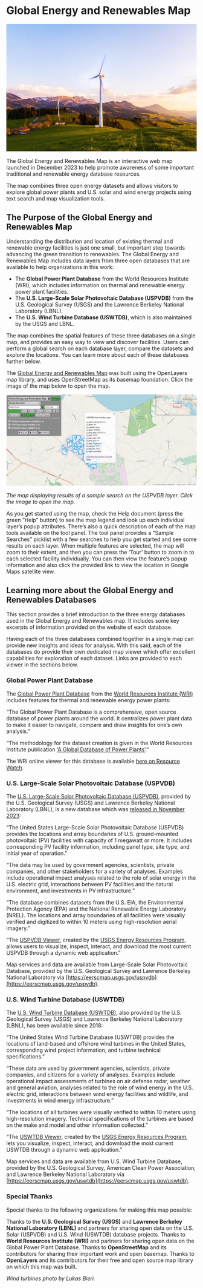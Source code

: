# Global Energy and Renewables Map

<img src="media/wind-turbine-green_mountains.jpg" alt="Wind turbine" width="700">

The Global Energy and Renewables Map is an interactive web map launched in December 2023 to help promote awareness of some important traditional and renewable energy database resources.

The map combines three open energy datasets and allows visitors to explore global power plants and U.S. solar and wind energy projects using text search and map visualization tools.

## The Purpose of the Global Energy and Renewables Map
Understanding the distribution and location of existing thermal and renewable energy facilities is just one small, but important step towards advancing the green transition to renewables. The Global Energy and Renewables Map includes data layers from three open databases that are available to help organizations in this work:

*  The **Global Power Plant Database** from the World Resources Institute (WRI), which includes information on thermal and renewable energy power plant facilities.
*  The **U.S. Large-Scale Solar Photovoltaic Database (USPVDB)** from the U.S. Geological Survey (USGS) and the Lawrence Berkeley National Laboratory (LBNL).
*  The **U.S. Wind Turbine Database (USWTDB)**, which is also maintained by the USGS and LBNL.

The map combines the spatial features of these three databases on a single map, and provides an easy way to view and discover facilities. Users can perform a global search on each database layer, compare the datasets and explore the locations. You can learn more about each of these databases further below.

The [Global Energy and Renewables Map](https://greenlightgeo.github.io/ol-maps/maps/global_energy/) was built using the OpenLayers map library, and uses OpenStreetMap as its basemap foundation. Click the image of the map below to open the map.

[![Global Energy and Renewables Map](media/Global-Energy-and-Renewables-Map-Green-Light-Geospatial.jpg)](https://greenlightgeo.github.io/ol-maps/maps/global_energy/)

*The map displaying results of a sample search on the USPVDB layer. Click the image to open the map.*

As you get started using the map, check the Help document (press the green “Help” button) to see the map legend and look up each individual layer’s popup attributes. There’s also a quick description of each of the map tools available on the tool panel.  The tool panel provides a “Sample Searches” picklist with a few searches to help you get started and see some results on each layer. When multiple features are selected, the map will zoom to their extent, and then you can press the ‘Tour’ button to zoom in to each selected facility individually. You can then view the feature’s popup information and also click the provided link to view the location in Google Maps satellite view.

## Learning more about the Global Energy and Renewables Databases
This section provides a brief introduction to the three energy databases used in the Global Energy and Renewables map. It includes some key excerpts of information provided on the website of each database.

Having each of the three databases combined together in a single map can provide new insights and ideas for analysis.  With this said, each of the databases do provide their own dedicated map viewer which offer excellent capabilities for exploration of each dataset. Links are provided to each viewer in the sections below.

### Global Power Plant Database
The [Global Power Plant Database](https://datasets.wri.org/dataset/globalpowerplantdatabase) from the [World Resources Institute (WRI)](https://www.wri.org/) includes features for thermal and renewable energy power plants:

“The Global Power Plant Database is a comprehensive, open source database of power plants around the world. It centralizes power plant data to make it easier to navigate, compare and draw insights for one’s own analysis.”

“The methodology for the dataset creation is given in the World Resources Institute publication [‘A Global Database of Power Plants’](https://www.wri.org/research/global-database-power-plants).”

The WRI online viewer for this database is available [here on Resource Watch](https://resourcewatch.org/data/explore/Powerwatch).

### U.S. Large-Scale Solar Photovoltaic Database (USPVDB)
The [U.S. Large-Scale Solar Photovoltaic Database (USPVDB)](https://eerscmap.usgs.gov/uspvdb/), provided by the U.S. Geological Survey (USGS) and Lawrence Berkeley National Laboratory (LBNL), is a new database which was [released in November 2023](https://emp.lbl.gov/news/us-large-scale-solar-photovoltaics-database):

“The United States Large-Scale Solar Photovoltaic Database (USPVDB) provides the locations and array boundaries of U.S. ground-mounted photovoltaic (PV) facilities with capacity of 1 megawatt or more. It includes corresponding PV facility information, including panel type, site type, and initial year of operation.”

“The data may be used by government agencies, scientists, private companies, and other stakeholders for a variety of analyses. Examples include operational impact analyses related to the role of solar energy in the U.S. electric grid, interactions between PV facilities and the natural environment, and investments in PV infrastructure.”

“The database combines datasets from the U.S. EIA, the Environmental Protection Agency (EPA) and the National Renewable Energy Laboratory (NREL). The locations and array boundaries of all facilities were visually verified and digitized to within 10 meters using high-resolution aerial imagery.”

“The [USPVDB Viewer](https://eerscmap.usgs.gov/uspvdb/viewer/), created by the [USGS Energy Resources Program](https://www.usgs.gov/energy-and-minerals/energy-resources-program), allows users to visualize, inspect, interact, and download the most current USPVDB through a dynamic web application.”

Map services and data are available from Large-Scale Solar Photovoltaic Database, provided by the U.S. Geological Survey and Lawrence Berkeley National Laboratory via [https://eerscmap.usgs.gov/uspvdb](https://eerscmap.usgs.gov/uspvdb).

### U.S. Wind Turbine Database (USWTDB)
The [U.S. Wind Turbine Database (USWTDB)](https://eerscmap.usgs.gov/uswtdb/), also provided by the U.S. Geological Survey (USGS) and Lawrence Berkeley National Laboratory (LBNL), has been available since 2018:

“The United States Wind Turbine Database (USWTDB) provides the locations of land-based and offshore wind turbines in the United States, corresponding wind project information, and turbine technical specifications.”

“These data are used by government agencies, scientists, private companies, and citizens for a variety of analyses. Examples include operational impact assessments of turbines on air defense radar, weather and general aviation, analyses related to the role of wind energy in the U.S. electric grid, interactions between wind energy facilities and wildlife, and investments in wind energy infrastructure.”

“The locations of all turbines were visually verified to within 10 meters using high-resolution imagery. Technical specifications of the turbines are based on the make and model and other information collected.”

“The [USWTDB Viewer](https://eerscmap.usgs.gov/uswtdb/viewer/), created by the [USGS Energy Resources Program](https://www.usgs.gov/energy-and-minerals/energy-resources-program), lets you visualize, inspect, interact, and download the most current USWTDB through a dynamic web application.”

Map services and data are available from U.S. Wind Turbine Database, provided by the U.S. Geological Survey, American Clean Power Association, and Lawrence Berkeley National Laboratory via [https://eerscmap.usgs.gov/uswtdb](https://eerscmap.usgs.gov/uswtdb).

### Special Thanks
Special thanks to the following organizations for making this map possible:

Thanks to the **U.S. Geological Survey (USGS)** and **Lawrence Berkeley National Laboratory (LBNL)** and partners for sharing open data on the U.S. Solar (USPVDB) and U.S. Wind (USWTDB) database projects.
Thanks to **World Resources Institute (WRI)** and partners for sharing open data on the Global Power Plant Database.
Thanks to **OpenStreetMap** and its contributors for sharing their important work and open basemap.
Thanks to **OpenLayers** and its contributors for their free and open source map library on which this map was built.

*Wind turbines photo by Lukas Bieri.*
